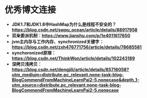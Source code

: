 # **优秀博文连接**

* **JDK1.7和JDK1.8中HashMap为什么是线程不安全的？https://blog.csdn.net/swpu_ocean/article/details/88917958**
* **双亲委派机制：https://www.jianshu.com/p/1e4011617650**
* **jvm主内存与工作内存、synchronized关键字：https://blog.csdn.net/zxh476771756/article/details/78685581**
* **synchoronized原理：https://blog.csdn.net/ThinkWon/article/details/102243189**
* **深拷贝浅拷贝：https://blog.csdn.net/dengjili/article/details/85716058?utm_medium=distribute.pc_relevant.none-task-blog-BlogCommendFromMachineLearnPai2-5.nonecase&depth_1-utm_source=distribute.pc_relevant.none-task-blog-BlogCommendFromMachineLearnPai2-5.nonecase**

